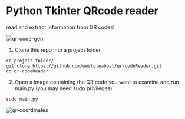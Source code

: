 # Python Tkinter QRcode reader
read and extract information from QR codes!

![qr-code-gen](https://user-images.githubusercontent.com/68698872/174504949-4468b979-dba2-44f2-9ae2-7d7634ccf188.png)

1. Clone this repo into a project folder 
```
cd project-folder/
git clone https://github.com/westoleaboat/qr-codeReader.git
cd qr-codeReader
```
2. Open a image containing the QR code you want to examine and run main.py (you may need sudo privileges)
```
sudo main.py
```

![qr-coordinates](https://user-images.githubusercontent.com/68698872/174505970-e1a7f416-8fb2-4c36-83bb-aa9a71123a79.png)
